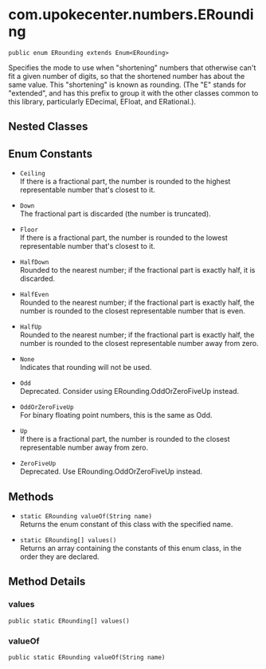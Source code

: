 # com.upokecenter.numbers.ERounding

    public enum ERounding extends Enum<ERounding>

Specifies the mode to use when "shortening" numbers that otherwise can't fit
 a given number of digits, so that the shortened number has about the same
 value. This "shortening" is known as rounding. (The "E" stands for
 "extended", and has this prefix to group it with the other classes common to
 this library, particularly EDecimal, EFloat, and ERational.).

## Nested Classes

## Enum Constants

* `Ceiling `<br>
 If there is a fractional part, the number is rounded to the highest
 representable number that's closest to it.

* `Down `<br>
 The fractional part is discarded (the number is truncated).

* `Floor `<br>
 If there is a fractional part, the number is rounded to the lowest
 representable number that's closest to it.

* `HalfDown `<br>
 Rounded to the nearest number; if the fractional part is exactly half, it is
 discarded.

* `HalfEven `<br>
 Rounded to the nearest number; if the fractional part is exactly half, the
 number is rounded to the closest representable number that is even.

* `HalfUp `<br>
 Rounded to the nearest number; if the fractional part is exactly half, the
 number is rounded to the closest representable number away from zero.

* `None `<br>
 Indicates that rounding will not be used.

* `Odd `<br>
 Deprecated.
Consider using ERounding.OddOrZeroFiveUp instead.

* `OddOrZeroFiveUp `<br>
 For binary floating point numbers, this is the same as Odd.

* `Up `<br>
 If there is a fractional part, the number is rounded to the closest
 representable number away from zero.

* `ZeroFiveUp `<br>
 Deprecated.
Use ERounding.OddOrZeroFiveUp instead.

## Methods

* `static ERounding valueOf(String name)`<br>
 Returns the enum constant of this class with the specified name.

* `static ERounding[] values()`<br>
 Returns an array containing the constants of this enum class, in
the order they are declared.

## Method Details

### values
    public static ERounding[] values()
### valueOf
    public static ERounding valueOf(String name)
